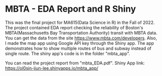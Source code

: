 # MBTA - EDA Report and R Shiny

This was the final project for MA615(Data Science in R) in the Fall of 2022. The project contained EDA report checking the reliability of Boston's MBTA(Massachusetts Bay Transportation Authority) transit with MBTA data. You can get the data from the site https://www.mbta.com/developers. Also, I made the map app using Google API key through the Shiny app. The app demonstrates how to show multiple routes of bus and subway instead of single route. The shiny app's code is in the folder "mbta_app".

You can read the project report from "mbta_EDA.pdf". Shiny App link: https://ol0sjn-jiun-lee.shinyapps.io/mbta_app/
